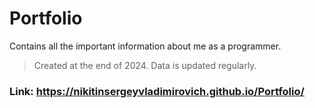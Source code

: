 # Portfolio
Contains all the important information about me as a programmer.
> Created at the end of 2024. Data is updated regularly.
### Link: https://nikitinsergeyvladimirovich.github.io/Portfolio/

